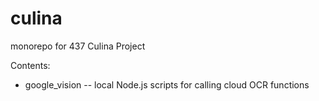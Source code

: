# culina

monorepo for 437 Culina Project

Contents:

- google_vision -- local Node.js scripts for calling cloud OCR functions
